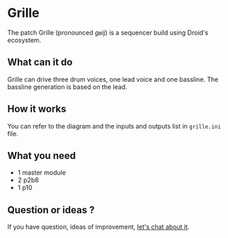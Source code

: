 # Grille

The patch Grille (pronounced _ɡʁij_) is a sequencer build using Droid's
ecosystem.

## What can it do

Grille can drive three drum voices, one lead voice and one bassline. The
bassline generation is based on the lead.

## How it works

You can refer to the diagram and the inputs and outputs list in `grille.ini`
file.

## What you need

- 1 master module
- 2 p2b8
- 1 p10

## Question or ideas ?

If you have question, ideas of improvement, [let's chat about it](https://github.com/alienlebarge/droid-grille/discussions).
